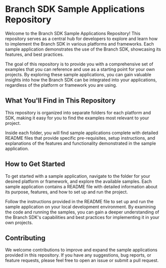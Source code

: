 # Branch SDK Sample Applications Repository

Welcome to the Branch SDK Sample Applications Repository! This repository serves as a central hub for developers to explore and learn how to implement the Branch SDK in various platforms and frameworks. Each sample application demonstrates the use of the Branch SDK, showcasing its features, and best practices.

The goal of this repository is to provide you with a comprehensive set of examples that you can reference and use as a starting point for your own projects. By exploring these sample applications, you can gain valuable insights into how the Branch SDK can be integrated into your applications, regardless of the platform or framework you are using.

## What You'll Find in This Repository

This repository is organized into separate folders for each platform and SDK, making it easy for you to find the examples most relevant to your project.

Inside each folder, you will find sample applications complete with detailed README files that provide specific pre-requisites, setup instructions, and explanations of the features and functionality demonstrated in the sample application.

## How to Get Started

To get started with a sample application, navigate to the folder for your desired platform or framework, and explore the available samples. Each sample application contains a README file with detailed information about its purpose, features, and how to set up and run the project.

Follow the instructions provided in the README file to set up and run the sample application on your local development environment. By examining the code and running the samples, you can gain a deeper understanding of the Branch SDK's capabilities and best practices for implementing it in your own projects.

## Contributing

We welcome contributions to improve and expand the sample applications provided in this repository. If you have any suggestions, bug reports, or feature requests, please feel free to open an issue or submit a pull request.
